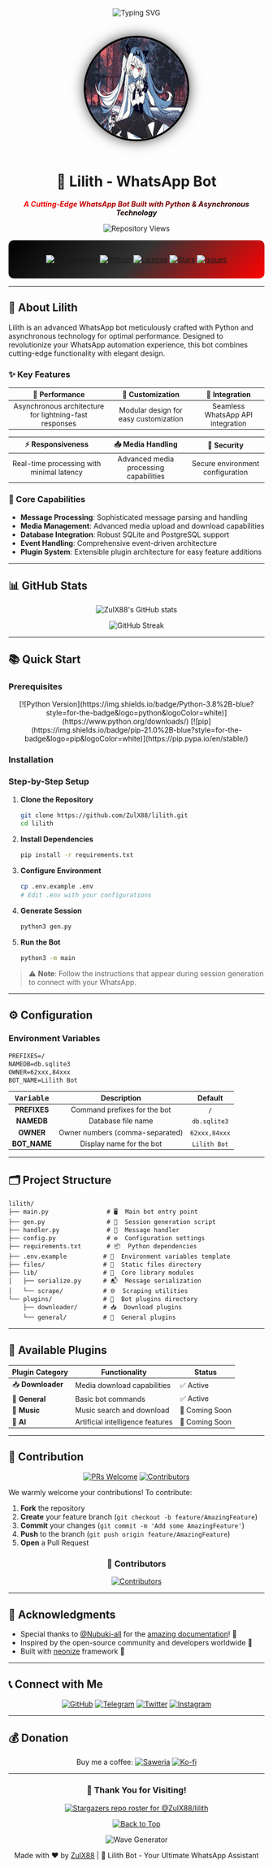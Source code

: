 <div align="center">
  <img src="https://readme-typing-svg.herokuapp.com?font=Architects+Daughter&size=40&duration=3000&pause=1000&color=FF0000&center=true&vCenter=true&multiline=true&width=600&height=100&lines=A+whisper+between+protocols;A+Powerful+WhatsApp+Bot+Project" alt="Typing SVG" />
</div>

<br>

<div align="center">
  <img src="files/lilith.jpg" alt="Lilith Logo" width="200" height="200" style="border-radius: 50%; border: 4px solid #000000; box-shadow: 0 0 25px rgba(0, 0, 0, 0.7); margin: 20px 0;"/>
</div>

<h1 align="center">🤖 Lilith - WhatsApp Bot </h1>

<p align="center">
  <em style="color: #000000; background: linear-gradient(to right, #ff0000, #000000); -webkit-background-clip: text; -webkit-text-fill-color: transparent; font-weight: bold;">A Cutting-Edge WhatsApp Bot Built with Python & Asynchronous Technology</em>
</p>



<p align="center">
  <img src="https://komarev.com/ghpvc/?username=ZulX88&label=Repository%20Views&color=blueviolet&style=flat-square" alt="Repository Views" />
</p>

<div align="center" style="background: linear-gradient(135deg, #000000 0%, #333333 50%, #ff0000 100%); padding: 15px; border-radius: 10px; margin: 15px 0;">

[![Maintenance](https://img.shields.io/badge/Maintained%3F-yes-red.svg?style=for-the-badge)](https://GitHub.com/Naereen/StrapDown.js/graphs/commit-activity)
[![Python](https://img.shields.io/badge/Made%20with-Python-black.svg?style=for-the-badge)](https://www.python.org/)
[![License](https://img.shields.io/github/license/ZulX88/lilith?style=for-the-badge&logo=github&color=red)](https://github.com/ZulX88/lilith/blob/main/LICENSE)
[![Stars](https://img.shields.io/github/stars/ZulX88/lilith?style=for-the-badge&logo=github&color=white)](https://github.com/ZulX88/lilith/stargazers)
[![Issues](https://img.shields.io/github/issues/ZulX88/lilith?style=for-the-badge&logo=github&color=red)](https://github.com/ZulX88/lilith/issues)

</div>

---

## 🌟 About Lilith

Lilith is an advanced WhatsApp bot meticulously crafted with Python and asynchronous technology for optimal performance. Designed to revolutionize your WhatsApp automation experience, this bot combines cutting-edge functionality with elegant design.

### ✨ Key Features

<div align="center">
  
| 🚀 **Performance** | 🔧 **Customization** | 📱 **Integration** |
|:---:|:---:|:---:|
| Asynchronous architecture for lightning-fast responses | Modular design for easy customization | Seamless WhatsApp API integration |

| ⚡ **Responsiveness** | 📥 **Media Handling** | 🔐 **Security** |
|:---:|:---:|:---:|
| Real-time processing with minimal latency | Advanced media processing capabilities | Secure environment configuration |

</div>

### 🎯 Core Capabilities

- **Message Processing**: Sophisticated message parsing and handling
- **Media Management**: Advanced media upload and download capabilities  
- **Database Integration**: Robust SQLite and PostgreSQL support
- **Event Handling**: Comprehensive event-driven architecture
- **Plugin System**: Extensible plugin architecture for easy feature additions

---

## 📊 GitHub Stats

<div align="center">
  
![ZulX88's GitHub stats](https://github-readme-stats.vercel.app/api?username=ZulX88&show_icons=true&theme=radical&count_private=true)
  
</div>

<div align="center">
  
![GitHub Streak](https://github-readme-streak-stats.herokuapp.com/?user=ZulX88&theme=radical)
  
</div>

---


## 📚 Quick Start

### Prerequisites
<div align="center">
[![Python Version](https://img.shields.io/badge/Python-3.8%2B-blue?style=for-the-badge&logo=python&logoColor=white)](https://www.python.org/downloads/)
[![pip](https://img.shields.io/badge/pip-21.0%2B-blue?style=for-the-badge&logo=pip&logoColor=white)](https://pip.pypa.io/en/stable/)

</div>

### Installation

### Step-by-Step Setup

1. **Clone the Repository**
   ```bash
   git clone https://github.com/ZulX88/lilith.git
   cd lilith
   ```

2. **Install Dependencies**
   ```bash
   pip install -r requirements.txt
   ```

3. **Configure Environment**
   ```bash
   cp .env.example .env
   # Edit .env with your configurations
   ```

4. **Generate Session**
   ```bash
   python3 gen.py
   ```

5. **Run the Bot**
   ```bash
   python3 -m main
   ```

> ⚠️ **Note**: Follow the instructions that appear during session generation to connect with your WhatsApp.

---

## ⚙️ Configuration

### Environment Variables

```env
PREFIXES=/
NAMEDB=db.sqlite3
OWNER=62xxx,84xxx
BOT_NAME=Lilith Bot
```

<div align="center">

| <kbd>Variable</kbd> | <b>Description</b> | <b>Default</b> |
|:-------------------:|:-----------------:|:-------------:|
| **PREFIXES** | Command prefixes for the bot | `/` |
| **NAMEDB** | Database file name | `db.sqlite3` |
| **OWNER** | Owner numbers (comma-separated) | `62xxx,84xxx` |
| **BOT_NAME** | Display name for the bot | `Lilith Bot` |

</div>

---

## 🗂️ Project Structure

```
lilith/
├── main.py                # 🖥️  Main bot entry point
├── gen.py                 # 🔐  Session generation script  
├── handler.py             # 🤖  Message handler
├── config.py              # ⚙️  Configuration settings
├── requirements.txt       # 📦  Python dependencies
├── .env.example          # 🔐  Environment variables template
├── files/                # 📁  Static files directory
├── lib/                  # 🧩  Core library modules
│   ├── serialize.py      # 📬  Message serialization
│   └── scrape/           # 🌐  Scraping utilities
└── plugins/              # 🔌  Bot plugins directory
    ├── downloader/       # 📥  Download plugins
    └── general/          # 🧩  General plugins
```


---

## 🧩 Available Plugins

<div align="center">
  
| Plugin Category | Functionality | Status |
|----------------|---------------|--------|
| 📥 **Downloader** | Media download capabilities | ✅ Active |
| 🧩 **General** | Basic bot commands | ✅ Active |
| 🎵 **Music** | Music search and download | 🔄 Coming Soon |
| 🤖 **AI** | Artificial intelligence features | 🔄 Coming Soon |

</div>

---

## 🤝 Contribution

<div align="center">
  
[![PRs Welcome](https://img.shields.io/badge/PRs-welcome-brightgreen.svg?style=for-the-badge)](https://github.com/ZulX88/lilith/pulls)
[![Contributors](https://img.shields.io/github/contributors/ZulX88/lilith?style=for-the-badge&color=orange)](https://github.com/ZulX88/lilith/graphs/contributors)

</div>

We warmly welcome your contributions! To contribute:

1. **Fork** the repository
2. **Create** your feature branch (`git checkout -b feature/AmazingFeature`)
3. **Commit** your changes (`git commit -m 'Add some AmazingFeature'`)
4. **Push** to the branch (`git push origin feature/AmazingFeature`)
5. **Open** a Pull Request

<div align="center">

### 🌟 Contributors
<a href="https://github.com/ZulX88/lilith/graphs/contributors">
  <img src="https://contrib.rocks/image?repo=ZulX88/lilith" alt="Contributors" />
</a>

</div>

---





## 🙏 Acknowledgments

- Special thanks to [@Nubuki-all](https://github.com/Nubuki-all) for the [amazing documentation](https://nubuki-all.github.io/neonize)! 🙏
- Inspired by the open-source community and developers worldwide 💙
- Built with [neonize](https://github.com/krypton-byte/neonize) framework 🚀

---

## 📞 Connect with Me

<div align="center">
  
[<img src="https://img.shields.io/badge/GitHub-100000?style=for-the-badge&logo=github&logoColor=white" alt="GitHub">](https://github.com/ZulX88) 
[<img src="https://img.shields.io/badge/Telegram-2CA5E0?style=for-the-badge&logo=telegram&logoColor=white" alt="Telegram">](https://t.me/ILoveLilith) 
[<img src="https://img.shields.io/badge/Twitter-1DA1F2?style=for-the-badge&logo=twitter&logoColor=white" alt="Twitter">](https://twitter.com/NaruseShirohaXZ) 
[<img src="https://img.shields.io/badge/Instagram-E4405F?style=for-the-badge&logo=instagram&logoColor=white" alt="Instagram">](https://instagram.com/zhann44n)

</div>

---

## 💰 Donation

<div align="center">
  
Buy me a coffee:
[<img src="https://img.shields.io/badge/Saweria-FFA500?style=for-the-badge&logo=Buy+Me+A+Coffee&logoColor=white" alt="Saweria">](https://saweria.co/zhansetya)
[<img src="https://img.shields.io/badge/Ko--fi-F16061?style=for-the-badge&logo=ko-fi&logoColor=white" alt="Ko-fi">](https://ko-fi.com/zhansetya)

</div>



---

<div align="center">
  
### 🌟 Thank You for Visiting!

[![Stargazers repo roster for @ZulX88/lilith](https://reporoster.com/stars/ZulX88/lilith)](https://github.com/ZulX88/lilith/stargazers)
  
</div>

<div align="center">
  
<a href="#top">
  <img src="https://img.shields.io/badge/Back%20to%20Top-000000?style=for-the-badge&logo=github&logoColor=white" alt="Back to Top">
</a>

</div>

<p align="center">
  <img src="https://capsule-render.vercel.app/api?type=waving&color=gradient&height=100&section=footer" alt="Wave Generator" />
</p>

</div>
</div>

<p align="center">
  Made with ❤️ by <a href="https://github.com/ZulX88">ZulX88</a> | 🤖 Lilith Bot - Your Ultimate WhatsApp Assistant
</p>
